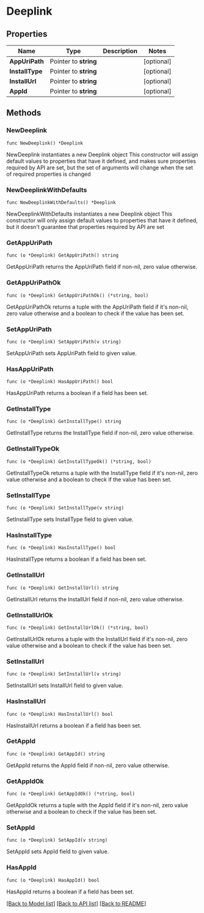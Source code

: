 # Deeplink

## Properties

Name | Type | Description | Notes
------------ | ------------- | ------------- | -------------
**AppUriPath** | Pointer to **string** |  | [optional] 
**InstallType** | Pointer to **string** |  | [optional] 
**InstallUrl** | Pointer to **string** |  | [optional] 
**AppId** | Pointer to **string** |  | [optional] 

## Methods

### NewDeeplink

`func NewDeeplink() *Deeplink`

NewDeeplink instantiates a new Deeplink object
This constructor will assign default values to properties that have it defined,
and makes sure properties required by API are set, but the set of arguments
will change when the set of required properties is changed

### NewDeeplinkWithDefaults

`func NewDeeplinkWithDefaults() *Deeplink`

NewDeeplinkWithDefaults instantiates a new Deeplink object
This constructor will only assign default values to properties that have it defined,
but it doesn't guarantee that properties required by API are set

### GetAppUriPath

`func (o *Deeplink) GetAppUriPath() string`

GetAppUriPath returns the AppUriPath field if non-nil, zero value otherwise.

### GetAppUriPathOk

`func (o *Deeplink) GetAppUriPathOk() (*string, bool)`

GetAppUriPathOk returns a tuple with the AppUriPath field if it's non-nil, zero value otherwise
and a boolean to check if the value has been set.

### SetAppUriPath

`func (o *Deeplink) SetAppUriPath(v string)`

SetAppUriPath sets AppUriPath field to given value.

### HasAppUriPath

`func (o *Deeplink) HasAppUriPath() bool`

HasAppUriPath returns a boolean if a field has been set.

### GetInstallType

`func (o *Deeplink) GetInstallType() string`

GetInstallType returns the InstallType field if non-nil, zero value otherwise.

### GetInstallTypeOk

`func (o *Deeplink) GetInstallTypeOk() (*string, bool)`

GetInstallTypeOk returns a tuple with the InstallType field if it's non-nil, zero value otherwise
and a boolean to check if the value has been set.

### SetInstallType

`func (o *Deeplink) SetInstallType(v string)`

SetInstallType sets InstallType field to given value.

### HasInstallType

`func (o *Deeplink) HasInstallType() bool`

HasInstallType returns a boolean if a field has been set.

### GetInstallUrl

`func (o *Deeplink) GetInstallUrl() string`

GetInstallUrl returns the InstallUrl field if non-nil, zero value otherwise.

### GetInstallUrlOk

`func (o *Deeplink) GetInstallUrlOk() (*string, bool)`

GetInstallUrlOk returns a tuple with the InstallUrl field if it's non-nil, zero value otherwise
and a boolean to check if the value has been set.

### SetInstallUrl

`func (o *Deeplink) SetInstallUrl(v string)`

SetInstallUrl sets InstallUrl field to given value.

### HasInstallUrl

`func (o *Deeplink) HasInstallUrl() bool`

HasInstallUrl returns a boolean if a field has been set.

### GetAppId

`func (o *Deeplink) GetAppId() string`

GetAppId returns the AppId field if non-nil, zero value otherwise.

### GetAppIdOk

`func (o *Deeplink) GetAppIdOk() (*string, bool)`

GetAppIdOk returns a tuple with the AppId field if it's non-nil, zero value otherwise
and a boolean to check if the value has been set.

### SetAppId

`func (o *Deeplink) SetAppId(v string)`

SetAppId sets AppId field to given value.

### HasAppId

`func (o *Deeplink) HasAppId() bool`

HasAppId returns a boolean if a field has been set.


[[Back to Model list]](../README.md#documentation-for-models) [[Back to API list]](../README.md#documentation-for-api-endpoints) [[Back to README]](../README.md)


